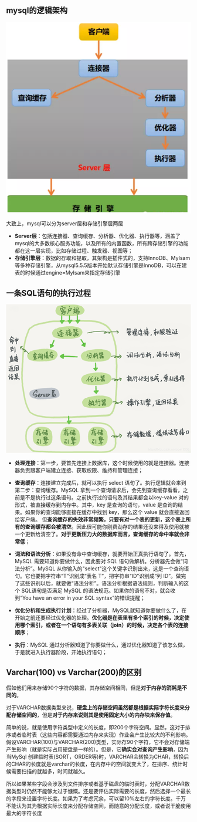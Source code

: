 ## **mysql的逻辑架构**

![mysql-logic-arch](https://github.com/xiaoyuge/Tech-Notes/blob/main/%E5%A4%A7%E6%95%B0%E6%8D%AE/resources/mysql-logic-arch.png)

大致上，mysql可以分为server层和存储引擎层两层
- **Server层**：包括连接器、查询缓存、分析器、优化器、执行器等，涵盖了mysql的大多数核心服务功能，以及所有的内置函数，所有跨存储引擎的功能都在这一层实现，比如存储过程、触发器、视图等；
- **存储引擎层**：数据的存取和提取，其架构是插件式的，支持InnoDB、MyIsam等多种存储引擎，从mysql5.5.5版本开始默认存储引擎是InnoDB，可以在建表的时候通过engine=MyIsam来指定存储引擎

## **一条SQL语句的执行过程**

![mysql-sql-exec-proc](https://github.com/xiaoyuge/Tech-Notes/blob/main/%E5%A4%A7%E6%95%B0%E6%8D%AE/resources/mysql-sql-exec-proc.png)

- **处理连接**：第一步，要首先连接上数据库，这个时候使用的就是连接器。连接器负责跟客户端建立连接、获取权限、维持和管理连接；

- **查询缓存**：连接建立完成后，就可以执行 select 语句了。执行逻辑就会来到第二步：查询缓存。MySQL 拿到一个查询请求后，会先到查询缓存看看，之前是不是执行过这条语句。之前执行过的语句及其结果都会以key-value 对的形式，被直接缓存到内存中。其中，key 是查询的语句，value 是查询的结果。如果你的查询能够直接在缓存中找到 key，那么这个 value 就会直接返回给客户端。 但**查询缓存的失效非常频繁，只要有对一个表的更新，这个表上所有的查询缓存都会被清空**。因此很可能你刚费劲存的结果还没来得及使用就被一个更新给清空了。**对于更新压力大的数据库而言，查询缓存的命中率就会非常低**；

- **词法和语法分析**：如果没有命中查询缓存，就要开始正真执行语句了。首先，MySQL 需要知道你要做什么，因此要对 SQL 语句做解析。分析器先会做“词法分析”。MySQL 从你输入的"select"这个关键字识别出来，这是一个查询语句。它也要把字符串“T”识别成“表名 T”，把字符串“ID”识别成“列 ID”。做完了这些识别以后，就要做“语法分析”。语法分析根据语法规则，判断输入的这个 SQL语句是否满足 MySQL 的语法规范。如果你的语句不对，就会收到“You have an error in your SQL syntax”的错误提醒；

- **优化分析和生成执行计划**：经过了分析器，MySQL就知道你要做什么了，在开始之前还要经过优化器的处理。**优化器是在表里有多个索引的时候，决定使用哪个索引，或者在一个语句有多表关联（join）的时候，决定各个表的连接顺序**；

- **执行**：MySQL 通过分析器知道了你要做什么，通过优化器知道了该怎么做，于是就进入执行器阶段，开始执行语句；

## **Varchar(100) vs Varchar(200)的区别**
假如他们用来存储90个字符的数据，其存储空间相同，但是**对于内存的消耗是不同的**。

对于VARCHAR数据类型来说，**硬盘上的存储空间虽然都是根据实际字符长度来分配存储空间的**，但是**对于内存来说则其是使用固定大小的内存块来保存值**。

简单的说，就是使用字符类型中定义的长度，即200个字符空间。显然，这对于排序或者临时表（这些内容都需要通过内存来实现）作业会产生比较大的不利影响。
假设VARCHAR(100)与VARCHAR(200)类型，实际存90个字符，它不会对存储端产生影响（就是实际占用硬盘是一样的）。但是，它**确实会对查询产生影响**，因为当MySql 创建临时表(SORT，ORDER等)时，VARCHAR会转换为CHAR，转换后的CHAR的长度就是varchar的长度，在内存中的空间就变大了，在排序、统计时候需要扫描的就越多，时间就越久。

所以如果某些字段会涉及到文件排序或者基于磁盘的临时表时，分配VARCHAR数据类型时仍然不能够太过于慷慨。还是要评估实际需要的长度，然后选择一个最长的字段来设置字符长度。如果为了考虑冗余，可以留10%左右的字符长度。千万不能认为其为根据实际长度来分配存储空间，而随意的分配长度，或者说干脆使用最大的字符长度